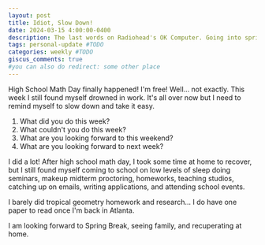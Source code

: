 ```yaml
---
layout: post
title: Idiot, Slow Down!
date: 2024-03-15 4:00:00-0400
description: The last words on Radiohead's OK Computer. Going into spring break.
tags: personal-update #TODO
categories: weekly #TODO
giscus_comments: true
#you can also do redirect: some other place
---
```


High School Math Day finally happened! I'm free! Well... not exactly. This week I still found myself drowned in work. It's all over now but I need to remind myself to slow down and take it easy.

1. What did you do this week?
2. What couldn't you do this week?
3. What are you looking forward to this weekend?
4. What are you looking forward to next week?

I did a lot! After high school math day, I took some time at home to recover, but I still found myself coming to school on low levels of sleep doing seminars, makeup midterm proctoring, homeworks, teaching studios, catching up on emails, writing applications, and attending school events.

I barely did tropical geometry homework and research... I do have one paper to read once I'm back in Atlanta.

I am looking forward to Spring Break, seeing family, and recuperating at home.